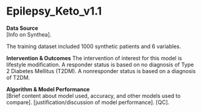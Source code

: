 # Epilepsy_Keto_v1.1 
**Data Source**  
[Info on Synthea]. 

The training dataset included 1000 synthetic patients and 6 variables.

**Intervention & Outcomes** 
The intervention of interest for this model is lifestyle modification. A responder status is based on no diagnosis of Type 2 Diabetes Mellitus (T2DM). A nonresponder status is based on a diagnosis of T2DM.

**Algorithm & Model Performance**  
[Brief content about model used, accuracy, and other models used to compare]. [justification/discussion of model performance]. [QC].
